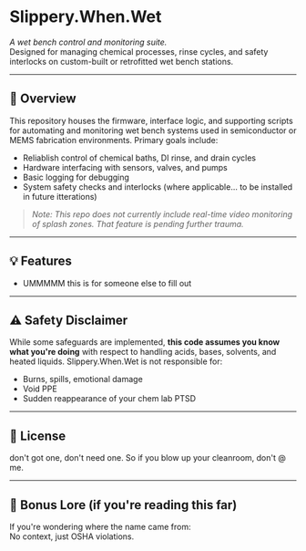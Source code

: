 # Slippery.When.Wet

_A wet bench control and monitoring suite._  
Designed for managing chemical processes, rinse cycles, and safety interlocks on custom-built or retrofitted wet bench stations.

---

## 🧪 Overview

This repository houses the firmware, interface logic, and supporting scripts for automating and monitoring wet bench systems used in semiconductor or MEMS fabrication environments. Primary goals include:

- Reliablish control of chemical baths, DI rinse, and drain cycles  
- Hardware interfacing with sensors, valves, and pumps   
- Basic logging for debugging  
- System safety checks and interlocks (where applicable... to be installed in future itterations)

> _Note: This repo does not currently include real-time video monitoring of splash zones. That feature is pending further trauma._

---

## 💡 Features

- UMMMMM this is for someone else to fill out

---

## ⚠️ Safety Disclaimer

While some safeguards are implemented, **this code assumes you know what you're doing** with respect to handling acids, bases, solvents, and heated liquids. Slippery.When.Wet is not responsible for:

- Burns, spills, emotional damage  
- Void PPE  
- Sudden reappearance of your chem lab PTSD

---

## 📜 License

don't got one, don't need one. So if you blow up your cleanroom, don't @ me.

---

## 🐸 Bonus Lore (if you're reading this far)

If you're wondering where the name came from:  
No context, just OSHA violations.

